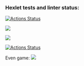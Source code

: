 ### Hexlet tests and linter status:
[![Actions Status](https://github.com/lawbich/java-project-lvl1/workflows/hexlet-check/badge.svg)](https://github.com/lawbich/java-project-lvl1/actions)

<a href="https://codeclimate.com/github/codeclimate/codeclimate/maintainability"><img src="https://api.codeclimate.com/v1/badges/a99a88d28ad37a79dbf6/maintainability" /></a>

<a href="https://codeclimate.com/github/codeclimate/codeclimate/test_coverage"><img src="https://api.codeclimate.com/v1/badges/a99a88d28ad37a79dbf6/test_coverage" /></a>

[![Actions Status](https://github.com/lawbich/java-project-lvl1/workflows/gradle-build-check/badge.svg)](https://github.com/lawbich/java-project-lvl1/actions)

Even game:
<a href="https://asciinema.org/a/anZfEuKw52XY3K4lyEuo9fCwu" target="_blank"><img src="https://asciinema.org/a/anZfEuKw52XY3K4lyEuo9fCwu.svg" /></a>
